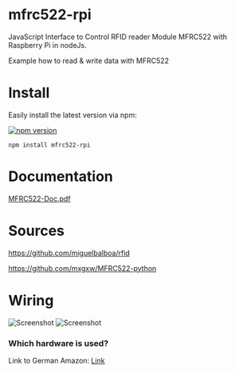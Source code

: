 # mfrc522-rpi

JavaScript Interface to Control RFID reader Module MFRC522 with Raspberry Pi in nodeJs.

Example how to read & write data with MFRC522

# Install

Easily install the latest version via npm:

[![npm version](https://badge.fury.io/js/mfrc522-rpi.svg)](https://badge.fury.io/js/mfrc522-rpi)
```
npm install mfrc522-rpi
```

# Documentation
[MFRC522-Doc.pdf](https://www.nxp.com/documents/data_sheet/MFRC522.pdf)

# Sources
https://github.com/miguelbalboa/rfid

https://github.com/mxgxw/MFRC522-python

# Wiring
![Screenshot](https://dl.dropboxusercontent.com/u/13344648/dev/rpi-mfrc522-wiring.PNG)
![Screenshot](https://dl.dropboxusercontent.com/u/13344648/dev/rpi-mfrc522-wiring2.PNG)

### Which hardware is used?
Link to German Amazon: [Link](https://www.amazon.de/dp/B00QFDRPZY/ref=cm_sw_r_tw_dp_x_.zoCybA5MAYZ0)